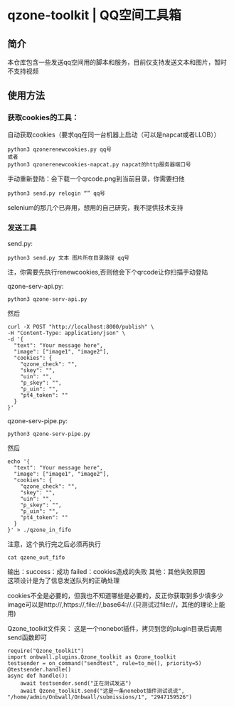 # qzone-toolkit | QQ空间工具箱
## 简介
本仓库包含一些发送qq空间用的脚本和服务，目前仅支持发送文本和图片，暂时不支持视频
## 使用方法
### 获取cookies的工具：
自动获取cookies（要求qq在同一台机器上启动（可以是napcat或者LLOB））

```
python3 qzonerenewcookies.py qq号
或者
python3 qzonerenewcookies-napcat.py napcat的http服务器端口号
```
手动重新登陆：会下载一个qrcode.png到当前目录，你需要扫他
```
python3 send.py relogin “” qq号
```
selenium的那几个已弃用，想用的自己研究，我不提供技术支持

### 发送工具
send.py:
```
python3 send.py 文本 图片所在目录路径 qq号
```
注，你需要先执行renewcookies,否则他会下个qrcode让你扫描手动登陆

qzone-serv-api.py:
```
python3 qzone-serv-api.py
```
然后
```
curl -X POST "http://localhost:8000/publish" \
-H "Content-Type: application/json" \
-d '{
  "text": "Your message here",
  "image": ["image1", "image2"],
  "cookies": {
    "qzone_check": "",
    "skey": "",
    "uin": "",
    "p_skey": "",
    "p_uin": "",
    "pt4_token": ""
  }
}'

```
qzone-serv-pipe.py:
```
python3 qzone-serv-pipe.py
```
然后
```
echo '{
  "text": "Your message here",
  "image": ["image1", "image2"],
  "cookies": {
    "qzone_check": "",
    "skey": "",
    "uin": "",
    "p_skey": "",
    "p_uin": "",
    "pt4_token": ""
  }
}' > ./qzone_in_fifo

```
注意，这个执行完之后必须再执行
```
cat qzone_out_fifo
```
输出：success：成功 failed：cookies造成的失败 其他：其他失败原因
<br/>这项设计是为了信息发送队列的正确处理

cookies不全是必要的，但我也不知道哪些是必要的，反正你获取到多少填多少
image可以是http://,https://,file://,base64://.(只测试过file://，其他的理论上能用)

Qzone_toolkit文件夹：
这是一个nonebot插件，拷贝到您的plugin目录后调用send函数即可
```
require("Qzone_toolkit")
import onbwall.plugins.Qzone_toolkit as Qzone_toolkit
testsender = on_command("sendtest", rule=to_me(), priority=5)
@testsender.handle()
async def handle():
    await testsender.send("正在测试发送")
    await Qzone_toolkit.send("这是一条nonebot插件测试说说", "/home/admin/Onbwall/Onbwall/submissions/1", "2947159526")
```